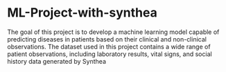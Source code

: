 # ML-Project-with-synthea
The goal of this project is to develop a machine learning model capable of predicting diseases in patients based on their clinical and non-clinical observations. The dataset used in this project contains a wide range of patient observations, including laboratory results, vital signs, and social history data generated by Synthea
